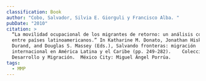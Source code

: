 ```yaml
---
classification: Book
author: "Cobo, Salvador, Silvia E. Giorguli y Francisco Alba. "
pubDate: "2010"
citation: >
  “La movilidad ocupacional de los migrantes de retorno: un análisis comparativo
  entre países latinoamericanos.” In Katharine M. Donato, Jonathan Hiskey, Jorge
  Durand, and Douglas S. Massey (Eds.), Salvando fronteras: migración
  internacional en América Latina y el Caribe (pp. 249-282).    Colección
  Desarrollo y Migración.  México City: Miguel Ángel Porrúa. 
tags:
  - MMP
---
```

